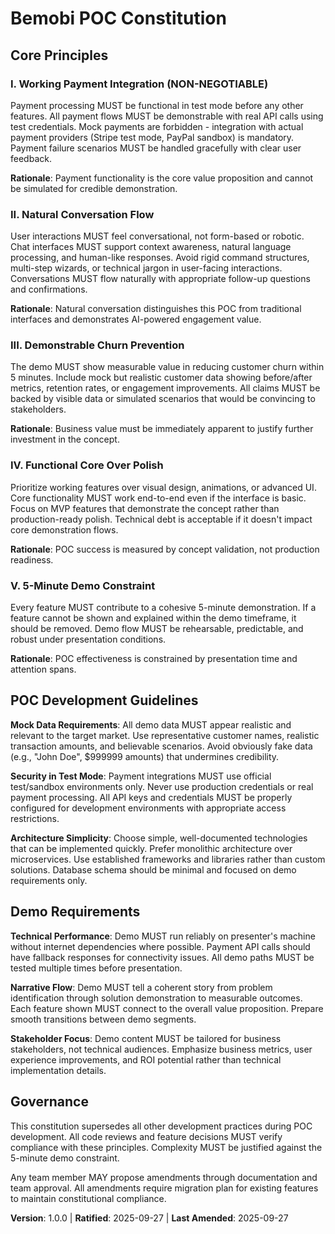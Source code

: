 <!--
Sync Impact Report:
Version change: N/A → 1.0.0
Modified principles: All principles are new (initial constitution)
Added sections: Core Principles (5 principles), POC Development Guidelines, Demo Requirements, Governance
Removed sections: None (new constitution)
Templates requiring updates:
  ✅ .specify/templates/plan-template.md - constitution check aligned
  ✅ .specify/templates/spec-template.md - requirement types compatible
  ✅ .specify/templates/tasks-template.md - task categorization compatible
Follow-up TODOs: None
-->

# Bemobi POC Constitution

## Core Principles

### I. Working Payment Integration (NON-NEGOTIABLE)
Payment processing MUST be functional in test mode before any other features. All payment flows MUST be demonstrable with real API calls using test credentials. Mock payments are forbidden - integration with actual payment providers (Stripe test mode, PayPal sandbox) is mandatory. Payment failure scenarios MUST be handled gracefully with clear user feedback.

**Rationale**: Payment functionality is the core value proposition and cannot be simulated for credible demonstration.

### II. Natural Conversation Flow
User interactions MUST feel conversational, not form-based or robotic. Chat interfaces MUST support context awareness, natural language processing, and human-like responses. Avoid rigid command structures, multi-step wizards, or technical jargon in user-facing interactions. Conversations MUST flow naturally with appropriate follow-up questions and confirmations.

**Rationale**: Natural conversation distinguishes this POC from traditional interfaces and demonstrates AI-powered engagement value.

### III. Demonstrable Churn Prevention
The demo MUST show measurable value in reducing customer churn within 5 minutes. Include mock but realistic customer data showing before/after metrics, retention rates, or engagement improvements. All claims MUST be backed by visible data or simulated scenarios that would be convincing to stakeholders.

**Rationale**: Business value must be immediately apparent to justify further investment in the concept.

### IV. Functional Core Over Polish
Prioritize working features over visual design, animations, or advanced UI. Core functionality MUST work end-to-end even if the interface is basic. Focus on MVP features that demonstrate the concept rather than production-ready polish. Technical debt is acceptable if it doesn't impact core demonstration flows.

**Rationale**: POC success is measured by concept validation, not production readiness.

### V. 5-Minute Demo Constraint
Every feature MUST contribute to a cohesive 5-minute demonstration. If a feature cannot be shown and explained within the demo timeframe, it should be removed. Demo flow MUST be rehearsable, predictable, and robust under presentation conditions.

**Rationale**: POC effectiveness is constrained by presentation time and attention spans.

## POC Development Guidelines

**Mock Data Requirements**: All demo data MUST appear realistic and relevant to the target market. Use representative customer names, realistic transaction amounts, and believable scenarios. Avoid obviously fake data (e.g., "John Doe", $999999 amounts) that undermines credibility.

**Security in Test Mode**: Payment integrations MUST use official test/sandbox environments only. Never use production credentials or real payment processing. All API keys and credentials MUST be properly configured for development environments with appropriate access restrictions.

**Architecture Simplicity**: Choose simple, well-documented technologies that can be implemented quickly. Prefer monolithic architecture over microservices. Use established frameworks and libraries rather than custom solutions. Database schema should be minimal and focused on demo requirements only.

## Demo Requirements

**Technical Performance**: Demo MUST run reliably on presenter's machine without internet dependencies where possible. Payment API calls should have fallback responses for connectivity issues. All demo paths MUST be tested multiple times before presentation.

**Narrative Flow**: Demo MUST tell a coherent story from problem identification through solution demonstration to measurable outcomes. Each feature shown MUST connect to the overall value proposition. Prepare smooth transitions between demo segments.

**Stakeholder Focus**: Demo content MUST be tailored for business stakeholders, not technical audiences. Emphasize business metrics, user experience improvements, and ROI potential rather than technical implementation details.

## Governance

This constitution supersedes all other development practices during POC development. All code reviews and feature decisions MUST verify compliance with these principles. Complexity MUST be justified against the 5-minute demo constraint.

Any team member MAY propose amendments through documentation and team approval. All amendments require migration plan for existing features to maintain constitutional compliance.

**Version**: 1.0.0 | **Ratified**: 2025-09-27 | **Last Amended**: 2025-09-27